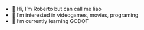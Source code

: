 - 👋 Hi, I’m Roberto but can call me liao
- 👀 I’m interested in videogames, movies, programing
- 🌱 I’m currently learning GODOT


<!---
robiie08/robiie08 is a ✨ special ✨ repository because its `README.md` (this file) appears on your GitHub profile.
You can click the Preview link to take a look at your changes.
--->
